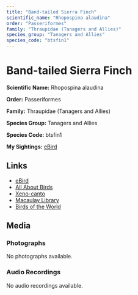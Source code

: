 ```yaml
---
title: "Band-tailed Sierra Finch"
scientific_name: "Rhopospina alaudina"
order: "Passeriformes"
family: "Thraupidae (Tanagers and Allies)"
species_group: "Tanagers and Allies"
species_code: "btsfin1"
---
```


# Band-tailed Sierra Finch

**Scientific Name:** Rhopospina alaudina

**Order:** Passeriformes

**Family:** Thraupidae (Tanagers and Allies)

**Species Group:** Tanagers and Allies

**Species Code:** btsfin1

**My Sightings:** [eBird](https://ebird.org/lifelist?r=world&time=life&spp=btsfin1)

## Links
* [eBird](https://ebird.org/species/btsfin1) 
* [All About Birds](https://www.allaboutbirds.org/guide/btsfin1) 
* [Xeno-canto](https://www.xeno-canto.org/species/rhopospina-alaudina) 
* [Macaulay Library](https://search.macaulaylibrary.org/catalog?taxonCode=btsfin1&sort=rating_rank_desc)
* [Birds of the World](https://birdsoftheworld.org/bow/species/btsfin1)

## Media
### Photographs
No photographs available.

### Audio Recordings
No audio recordings available.
